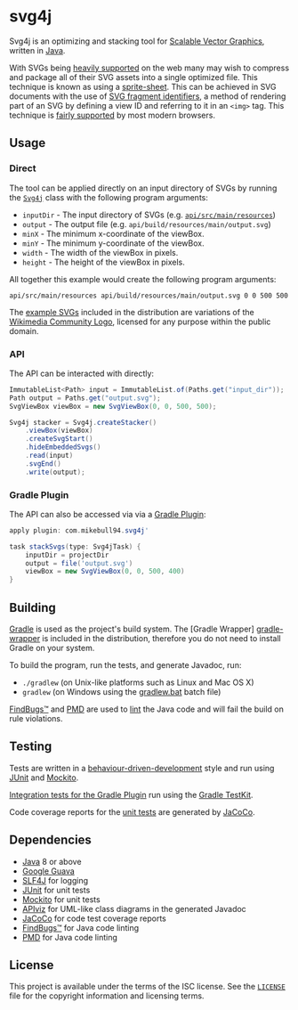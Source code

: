 # svg4j

Svg4j is an optimizing and stacking tool for [Scalable Vector Graphics][svg],
written in [Java][java].

With SVGs being [heavily supported][caniuse-svg] on the web many may wish to
compress and package all of their SVG assets into a single optimized file. This
technique is known as using a [sprite-sheet][spritesheet]. This can be achieved
in SVG documents with the use of [SVG fragment identifiers][svg-fragments], a
method of rendering part of an SVG by defining a view ID and referring to it in
an `<img>` tag. This technique is [fairly supported][caniuse-svg-fragment] by
most modern browsers.

## Usage

### Direct

The tool can be applied directly on an input directory of SVGs by running the
[`Svg4j`](api/src/main/java/com/mikebull94/svg4j/Svg4j.java) class with the
following program arguments:

* `inputDir` - The input directory of SVGs (e.g.
  [`api/src/main/resources`](api/src/main/resources))
* `output` - The output file (e.g. `api/build/resources/main/output.svg`)
* `minX` - The minimum x-coordinate of the viewBox.
* `minY` - The minimum y-coordinate of the viewBox.
* `width` - The width of the viewBox in pixels.
* `height` - The height of the viewBox in pixels.

All together this example would create the following program arguments:

`api/src/main/resources api/build/resources/main/output.svg 0 0 500 500`

The [example SVGs](api/src/main/resources) included in the distribution are
variations of the [Wikimedia Community Logo][wikimedia-community-logo], licensed
for any purpose within the public domain.

### API

The API can be interacted with directly:

```java
ImmutableList<Path> input = ImmutableList.of(Paths.get("input_dir"));
Path output = Paths.get("output.svg");
SvgViewBox viewBox = new SvgViewBox(0, 0, 500, 500);

Svg4j stacker = Svg4j.createStacker()
	.viewBox(viewBox)
	.createSvgStart()
	.hideEmbeddedSvgs()
	.read(input)
	.svgEnd()
	.write(output);
```

### Gradle Plugin

The API can also be accessed via via a [Gradle Plugin][gradle-plugin]:

```groovy
apply plugin: com.mikebull94.svg4j'

task stackSvgs(type: Svg4jTask) {
    inputDir = projectDir
    output = file('output.svg')
    viewBox = new SvgViewBox(0, 0, 500, 400)
}
```

## Building

[Gradle][gradle] is used as the project's build system. The [Gradle Wrapper]
[gradle-wrapper] is included in the distribution, therefore you do not need to
install Gradle on your system.

To build the program, run the tests, and generate Javadoc, run:

* `./gradlew` (on Unix-like platforms such as Linux and Mac OS X)
* `gradlew` (on Windows using the [gradlew.bat](gradlew.bat) batch file)

[FindBugs™][findbugs] and [PMD][pmd] are used to [lint][lint] the Java code and
will fail the build on rule violations.

## Testing

Tests are written in a [behaviour-driven-development][bdd] style and run using
[JUnit][junit] and [Mockito][mockito].

[Integration tests for the Gradle Plugin](gradle-plugin/src/integTest/java) run
using the [Gradle TestKit][gradle-testkit].

Code coverage reports for the [unit tests](api/src/test/java) are generated by
[JaCoCo][jacoco].

## Dependencies

* [Java][java] 8 or above
* [Google Guava][guava]
* [SLF4J][slf4j] for logging
* [JUnit][junit] for unit tests
* [Mockito][mockito] for unit tests
* [APIviz][apiviz] for UML-like class diagrams in the generated Javadoc
* [JaCoCo][jacoco] for code test coverage reports
* [FindBugs™][findbugs] for Java code linting
* [PMD][pmd] for Java code linting

## License

This project is available under the terms of the ISC license. See the
[`LICENSE`](LICENSE) file for the copyright information and licensing terms.

[svg]: https://www.w3.org/Graphics/SVG/
[java]: https://java.com
[caniuse-svg]: http://caniuse.com/#feat=svg
[spritesheet]: https://css-tricks.com/css-sprites/
[svg-fragments]: https://css-tricks.com/svg-fragment-identifiers-work/
[caniuse-svg-fragment]: http://caniuse.com/#feat=svg-fragment
[wikimedia-community-logo]: https://commons.wikimedia.org/wiki/File:Wikimedia_Community_Logo.svg
[gradle-plugin]: https://docs.gradle.org/current/userguide/plugins.html
[gradle]: https://gradle.org/
[gradle-wrapper]: https://docs.gradle.org/current/userguide/gradle_wrapper.html
[bdd]: https://en.wikipedia.org/wiki/Behavior-driven_development
[junit]: http://junit.org/
[mockito]: http://mockito.org/
[jacoco]: http://eclemma.org/jacoco/
[findbugs]: http://findbugs.sourceforge.net/
[pmd]: https://pmd.github.io/
[lint]: https://en.wikipedia.org/wiki/Lint_%28software%29
[mockito]: http://mockito.org/
[gradle-testkit]: https://docs.gradle.org/current/userguide/test_kit.html
[guava]: https://github.com/google/guava
[slf4j]: http://slf4j.org/
[junit]: http://junit.org/
[apiviz]: https://github.com/grahamedgecombe/apiviz
